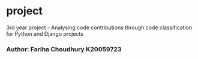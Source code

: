 # project
3rd year project - Analysing code contributions through code classification for Python and Django projects












### Author: Fariha Choudhury K20059723